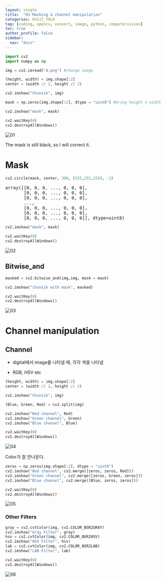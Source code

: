 ```yaml
---
layout: single
title:  "03 Masking & channel manipulation"
categories: Until_YOLO
tag: [coding, opencv, convert, image, python, computervision]
toc: true
author_profile: false
sidebar:
  nav: "docs"
---
```


<head>
  <style>
    table.dataframe {
      white-space: normal;
      width: 100%;
      height: 240px;
      display: block;
      overflow: auto;
      font-family: Arial, sans-serif;
      font-size: 0.9rem;
      line-height: 20px;
      text-align: center;
      border: 0px !important;
    }

    table.dataframe th {
      text-align: center;
      font-weight: bold;
      padding: 8px;
    }

    table.dataframe td {
      text-align: center;
      padding: 8px;
    }

    table.dataframe tr:hover {
      background: #b8d1f3; 
    }

    .output_prompt {
      overflow: auto;
      font-size: 0.9rem;
      line-height: 1.45;
      border-radius: 0.3rem;
      -webkit-overflow-scrolling: touch;
      padding: 0.8rem;
      margin-top: 0;
      margin-bottom: 15px;
      font: 1rem Consolas, "Liberation Mono", Menlo, Courier, monospace;
      color: $code-text-color;
      border: solid 1px $border-color;
      border-radius: 0.3rem;
      word-break: normal;
      white-space: pre;
    }

  .dataframe tbody tr th:only-of-type {
      vertical-align: middle;
  }

  .dataframe tbody tr th {
      vertical-align: top;
  }

  .dataframe thead th {
      text-align: center !important;
      padding: 8px;
  }

  .page__content p {
      margin: 0 0 0px !important;
  }

  .page__content p > strong {
    font-size: 0.8rem !important;
  }

  </style>
</head>



```python
import cv2
import numpy as np
```


```python
img = cv2.imread("A.png") #change image
```


```python
(height, width) = img.shape[:2]
center = (width // 2, height // 2)
```


```python
cv2.imshow("Chunsik", img)
```


```python
mask = np.zeros(img.shape[:2], dtype = "uint8") #bring height n width
```


```python
cv2.imshow("mask", mask)
```


```python
cv2.waitKey(0)
cv2.destroyAllWindows()
```

![01](https://user-images.githubusercontent.com/105587839/203484022-61b93ded-9f6c-492f-9fa2-1577242a9e7c.png)


The mask is still black, so I will correct it.



# Mask



```python
cv2.circle(mask, center, 300, (255,255,255), -1)
```

<pre>
array([[0, 0, 0, ..., 0, 0, 0],
       [0, 0, 0, ..., 0, 0, 0],
       [0, 0, 0, ..., 0, 0, 0],
       ...,
       [0, 0, 0, ..., 0, 0, 0],
       [0, 0, 0, ..., 0, 0, 0],
       [0, 0, 0, ..., 0, 0, 0]], dtype=uint8)
</pre>

```python
cv2.imshow("mask", mask)
```


```python
cv2.waitKey(0)
cv2.destroyAllWindows()
```

![02](https://user-images.githubusercontent.com/105587839/203484033-a5aee101-345b-42af-9312-b30b278e993c.png)



## Bitwise_and



```python
masked = cv2.bitwise_and(img,img, mask = mask)
```


```python
cv2.imshow("chunsik with mask", masked)
```


```python
cv2.waitKey(0)
cv2.destroyAllWindows()
```

![03](https://user-images.githubusercontent.com/105587839/203484048-26148eff-f64c-47ac-b548-5086d70dad0f.png)



# Channel manipulation


## Channel

 - digital에서 image를 나타낼 때, 각각 색을 나타냄

 - RGB, HSV etc



```python
(height, width) = img.shape[:2]
center = (width // 2, height // 2)
```


```python
cv2.imshow("Chunsik", img)
```


```python
(Blue, Green, Red) = cv2.split(img)
```


```python
cv2.imshow("Red channel", Red)
cv2.imshow("Green channel", Green)
cv2.imshow("Blue channel", Blue)
```


```python
cv2.waitKey(0)
cv2.destroyAllWindows()
```

![04](https://user-images.githubusercontent.com/105587839/203484065-a0d803ab-7b09-421f-af0b-6598fb90e170.png)



Color가 잘 안나온다.  



```python
zeros = np.zeros(img.shape[:2], dtype = "uint8")
cv2.imshow("Red channel", cv2.merge([zeros, zeros, Red]))
cv2.imshow("Green channel", cv2.merge([zeros, Green, zeros]))
cv2.imshow("Blue channel", cv2.merge([Blue, zeros, zeros]))
```


```python
cv2.waitKey(0)
cv2.destroyAllWindows()
```

![05](https://user-images.githubusercontent.com/105587839/203484074-c71011ba-8fb7-4aca-92d5-718af582ff62.png)



### Other Filters



```python
gray = cv2.cvtColor(img, cv2.COLOR_BGR2GRAY)
cv2.imshow("Gray Filter", gray)
hsv = cv2.cvtColor(img, cv2.COLOR_BGR2HSV)
cv2.imshow("HSV Filter", hsv)
lab = cv2.cvtColor(img, cv2.COLOR_BGR2LAB)
cv2.imshow("LAB Filter", lab)
```


```python
cv2.waitKey(0)
cv2.destroyAllWindows()
```

![06](https://user-images.githubusercontent.com/105587839/203484086-bcd5398e-bab4-44c7-8d04-6ae35be34e13.png)



